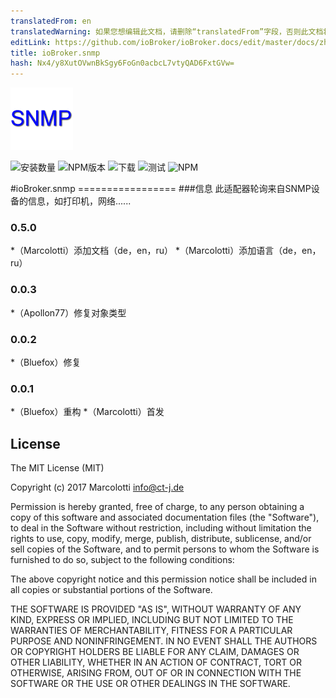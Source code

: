 ```yaml
---
translatedFrom: en
translatedWarning: 如果您想编辑此文档，请删除“translatedFrom”字段，否则此文档将再次自动翻译
editLink: https://github.com/ioBroker/ioBroker.docs/edit/master/docs/zh-cn/adapterref/iobroker.snmp/README.md
title: ioBroker.snmp
hash: Nx4/y8XutOVwnBkSgy6FoGn0acbcL7vtyQAD6FxtGVw=
---
```

![商标](../../../en/adapterref/iobroker.snmp/admin/snmp.png)

![安装数量](http://iobroker.live/badges/snmp-stable.svg)
![NPM版本](http://img.shields.io/npm/v/iobroker.snmp.svg)
![下载](https://img.shields.io/npm/dm/iobroker.snmp.svg)
![测试](https://travis-ci.org/CTJaeger/ioBroker.snmp.svg?branch=master)
![NPM](https://nodei.co/npm/iobroker.snmp.png?downloads=true)

#ioBroker.snmp =================
###信息
此适配器轮询来自SNMP设备的信息，如打印机，网络......

### 0.5.0
*（Marcolotti）添加文档（de，en，ru）
*（Marcolotti）添加语言（de，en，ru）

### 0.0.3
*（Apollon77）修复对象类型

### 0.0.2
*（Bluefox）修复

### 0.0.1
*（Bluefox）重构
*（Marcolotti）首发

## License
The MIT License (MIT)

Copyright (c) 2017 Marcolotti <info@ct-j.de>

Permission is hereby granted, free of charge, to any person obtaining a copy
of this software and associated documentation files (the "Software"), to deal
in the Software without restriction, including without limitation the rights
to use, copy, modify, merge, publish, distribute, sublicense, and/or sell
copies of the Software, and to permit persons to whom the Software is
furnished to do so, subject to the following conditions:

The above copyright notice and this permission notice shall be included in
all copies or substantial portions of the Software.

THE SOFTWARE IS PROVIDED "AS IS", WITHOUT WARRANTY OF ANY KIND, EXPRESS OR
IMPLIED, INCLUDING BUT NOT LIMITED TO THE WARRANTIES OF MERCHANTABILITY,
FITNESS FOR A PARTICULAR PURPOSE AND NONINFRINGEMENT. IN NO EVENT SHALL THE
AUTHORS OR COPYRIGHT HOLDERS BE LIABLE FOR ANY CLAIM, DAMAGES OR OTHER
LIABILITY, WHETHER IN AN ACTION OF CONTRACT, TORT OR OTHERWISE, ARISING FROM,
OUT OF OR IN CONNECTION WITH THE SOFTWARE OR THE USE OR OTHER DEALINGS IN
THE SOFTWARE.